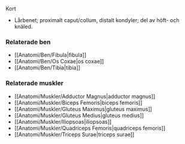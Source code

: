 Kort
- Lårbenet; proximalt caput/collum, distalt kondyler; del av höft- och knäled.

### Relaterade ben
- [[Anatomi/Ben/Fibula|fibula]]
- [[Anatomi/Ben/Os Coxae|os coxae]]
- [[Anatomi/Ben/Tibia|tibia]]

### Relaterade muskler
- [[Anatomi/Muskler/Adductor Magnus|adductor magnus]]
- [[Anatomi/Muskler/Biceps Femoris|biceps femoris]]
- [[Anatomi/Muskler/Gluteus Maximus|gluteus maximus]]
- [[Anatomi/Muskler/Gluteus Medius|gluteus medius]]
- [[Anatomi/Muskler/Iliopsoas|iliopsoas]]
- [[Anatomi/Muskler/Quadriceps Femoris|quadriceps femoris]]
- [[Anatomi/Muskler/Triceps Surae|triceps surae]]
